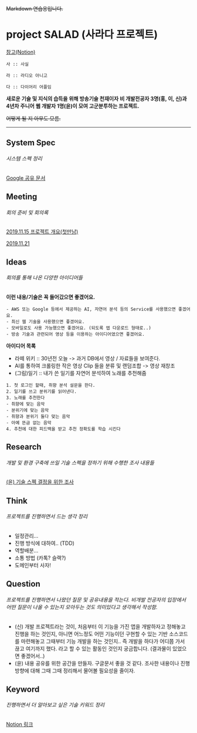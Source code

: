 ~~Markdown 연습용입니다.~~

# project SALAD (사라다 프로젝트)

[참고(Notion)](https://www.notion.so/yyskr/2019-11-898f4de6342f423d969f0115e7c598b4)

```
사 :: 사실  

라 :: 라디오 아니고

다 :: 다이어리 어플임
```

**새로운 기술 및 지식의 습득을 위해 방송기술 천재이자 비 개발전공자 3명(홍, 이, 신)과 4년차 주니어 웹 개발자 1명(윤)이 모여 고군분투하는 프로젝트.**

~~어떻게 될 지 아무도 모름.~~

---
## System Spec

###### 시스템 스펙 정리

[Google 공유 문서](https://docs.google.com/document/d/1UAlR1g5rtpjr_n1o1QxGnAYv2GTKcW2O4Gn5WbUv9t8/edit?ts=5dce8276)

## Meeting

###### 회의 준비 및 회의록

[2019.11.15 프로젝트 개요(첫만남)](https://www.notion.so/yyskr/2019-11-15-aa359620d4984f728a6a24cbac60c2c9)

[2019.11.21](https://www.notion.so/yyskr/c0025957883d4a38b9f228e11eb7ff13)

## Ideas

###### 회의를 통해 나온 다양한 아이디어들

**이런 내용/기술은 꼭 들어갔으면 좋겠어요.**
```
- AWS 또는 Google 등에서 제공하는 AI, 자연어 분석 등의 Service를 사용했으면 좋겠어요.
- 최신 웹 기술을 사용했으면 좋겠어요.
- 모바일로도 사용 가능했으면 좋겠어요. (되도록 앱 다운로드 형태로..)
- 방송 기술과 관련되어 영상 등을 이용하는 아이디어였으면 좋겠어요.
```

**아이디어 목록**
* 라떼 위키 :: 30년전 오늘 -> 과거 DB에서 영상 / 자료들을 보여준다.
* AI를 통하여 크롤링한 작은 영상 Clip 들을 분류 및 랜덤조합 -> 영상 재창조
* (그림)일기 :: 내가 쓴 일기를 자연어 분석하여 노래를 추천해줌
```
1. 첫 로그인 할때, 취향 분석 설문을 한다.
2. 일기를 쓰고 분위기를 읽어낸다.
3. 노래를 추천한다
- 취향에 맞는 음악 
- 분위기에 맞는 음악
- 취향과 분위기 둘다 맞는 음악
- 아예 뜬금 없는 음악
4. 추천에 대한 피드백을 받고 추천 정확도를 학습 시킨다
```

## Research

###### 개발 및 환경 구축에 쓰일 기술 스펙을 정하기 위해 수행한 조사 내용들

[(윤) 기술 스펙 결정을 위한 조사](https://www.notion.so/yyskr/8da6d3d01eb142a7a0da706121bcb8e7)

## Think

###### 프로젝트를 진행하면서 드는 생각 정리

* 일정관리...
* 진행 방식에 대하여.. (TDD)
* 역할배분...
* 소통 방법 (카톡? 슬랙?)
* 도메인부터 사자!

## Question

###### 프로젝트를 진행하면서 나왔던 질문 및 공유내용을 적는다. 비개발 전공자의 입장에서 어떤 질문이 나올 수 있는지 모아두는 것도 의미있다고 생각해서 작성함.

* (신) 개발 프로젝트라는 것이, 처음부터 이 기능을 가진 앱을 개발하자고 정해놓고 진행을 하는 것인지, 아니면 어느정도 어떤 기능이던 구현할 수 있는 기반 소스코드를 마련해놓고 그때부터 기능 개발을 하는 것인지.. 즉 개발을 하다가 어디쯤 가서 끊고 여기까지 했다. 라고 할 수 있는 활동인 것인지 궁금합니다. (결과물이 있었으면 좋겠어서..)
* (윤) 내용 공유를 위한 공간을 만들자. 구글문서 좋을 것 같다. 조사한 내용이나 진행 방향에 대해 그때 그때 정리해서 물어볼 필요성을 줄이자.


## Keyword

###### 진행하면서 더 알아보고 싶은 기술 키워드 정리

[Notion 링크](https://www.notion.so/yyskr/Keyword-5754ca44694843129a5640c75cb5b5ef)
